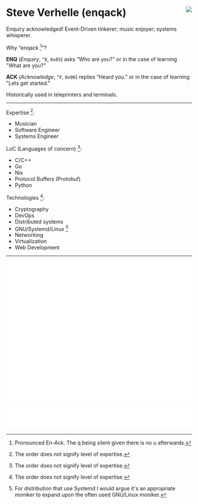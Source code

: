 # Steve Verhelle (enqack) <img align="right" src="https://visitor-badge.laobi.icu/badge?page_id=enqack.enqack&left_color=royalblue&right_color=black"  />
Enquiry acknowledged! Event-Driven tinkerer; music enjoyer; systems whisperer.  

Why “enqack [^1]”?

**ENQ** (*Enquiry*, `^E`, `0x05`) asks “Who are you?” or in the case of learning "What are you?"

**ACK** (*Acknowledge*, `^F`, `0x06`) replies “Heard you.” or in the case of learning "Lets get started."

Historically used in teleprinters and terminals.

---

Expertise [^2]:
* Musician
* Software Engineer
* Systems Engineer

LoC (Languages of concern) [^2]:
* C/C++
* Go
* Nix
* Protocol Buffers (Protobuf)
* Python
  
Technologies [^2]:
* Cryptography
* DevOps
* Distributed systems
* GNU/Systemd/Linux [^3]
* Networking
* Virtualization
* Web Development

---

<div style="flex: 1; max-width: 100%;">
    <img alt="if you see this, it means my metrics are not working" src="https://github.com/enqack/enqack/blob/main/github-metrics.svg">
    <img alt="if you see this, it means my metrics are not working" src="https://github.com/enqack/enqack/blob/main/metrics.plugin.habits.chargs.svg">
</div>

[^1]: Pronounced En-Ack. The q being silent given there is no u afterwards.
[^2]: The order does not signify level of expertise.
[^3]: For distribution that use Systemd I would argue it's an appropriate moniker to expand upon the often used GNU/Linux moniker.
